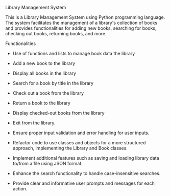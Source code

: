 Library Management System

This is a Library Management System using Python programming language. The system  facilitates the management of a library's collection of books and provides functionalities for adding new books, searching for books, checking out books, returning books, and more.

Functionalities
- Use of functions and lists to manage book data the library
- Add a new book to the library
- Display all books in the library
- Search for a book by title in the library
- Check out a book from the library
- Return a book to the library
- Display checked-out books from the library
- Exit from the library.

- Ensure proper input validation and error handling for user inputs.
- Refactor  code to use classes and objects for a more structured approach, implementing the Library and Book classes.
- Implement additional features such as saving and loading library data to/from a file using JSON format.
- Enhance the search functionality to handle case-insensitive searches.
- Provide clear and informative user prompts and messages for each action.





